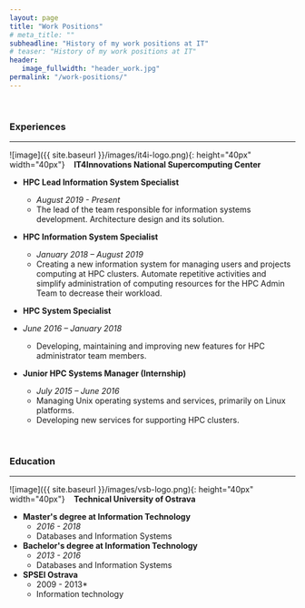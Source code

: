```yaml
---
layout: page
title: "Work Positions"
# meta_title: ""
subheadline: "History of my work positions at IT"
# teaser: "History of my work positions at IT"
header:
   image_fullwidth: "header_work.jpg"
permalink: "/work-positions/"
---
```

&nbsp;
### Experiences
***
![image]({{ site.baseurl }}/images/it4i-logo.png){: height="40px" width="40px"} &nbsp;&nbsp; **IT4Innovations National Supercomputing Center**
  - **HPC Lead Information System Specialist**
    - *August 2019 - Present*
    - The lead of the team responsible for information systems development. Architecture design and its solution.

  - **HPC Information System Specialist** 
    - *January 2018 – August 2019*
    - Creating a new information system for managing users and projects computing at HPC clusters. Automate repetitive activities and simplify administration of computing resources for the HPC Admin Team to decrease their workload. 

  - **HPC System Specialist** 
  - *June 2016 – January 2018*
    - Developing, maintaining and improving new features for HPC administrator team members.

  - **Junior HPC Systems Manager (Internship)** 
    - *July 2015 – June 2016*
    - Managing Unix operating systems and services, primarily on Linux platforms. 
    - Developing new services for supporting HPC clusters. 

&nbsp;
### Education
***
![image]({{ site.baseurl }}/images/vsb-logo.png){: height="40px" width="40px"} &nbsp;&nbsp; **Technical University of Ostrava**
  - **Master's degree at Information Technology** 
    - *2016 - 2018*
    - Databases and Information Systems
  - **Bachelor's degree at Information Technology** 
    - *2013 - 2016*
    - Databases and Information Systems
  - **SPSEI Ostrava** 
    - 2009 - 2013*
    - Information technology

